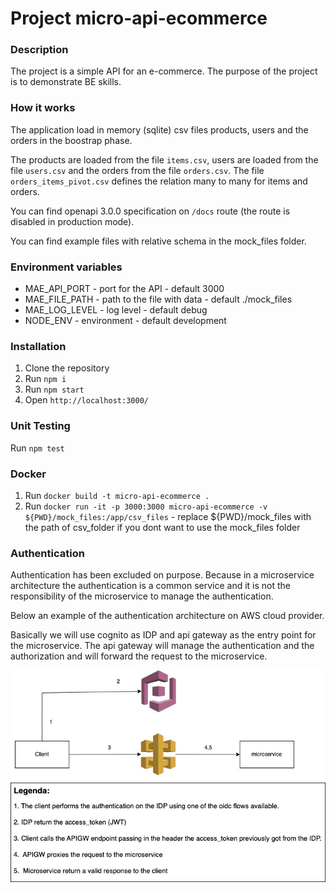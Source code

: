 # Project micro-api-ecommerce

### Description
The project is a simple API for an e-commerce. The purpose of the project is to demonstrate BE skills.

### How it works
The application load in memory (sqlite) csv files products, users and the orders in the boostrap phase. 

The products are loaded from the file `items.csv`, users are loaded from the file `users.csv` and the orders from the file `orders.csv`. The file `orders_items_pivot.csv` defines the relation many to many for items and orders.

You can find openapi 3.0.0 specification on `/docs` route (the route is disabled in production mode).

You can find example files with relative schema in the mock_files folder.

### Environment variables
* MAE_API_PORT - port for the API - default 3000
* MAE_FILE_PATH - path to the file with data - default ./mock_files
* MAE_LOG_LEVEL - log level - default debug
* NODE_ENV - environment - default development

### Installation
1. Clone the repository
2. Run `npm i`
3. Run `npm start`
4. Open `http://localhost:3000/`

### Unit Testing
Run `npm test`

### Docker
1. Run `docker build -t micro-api-ecommerce .`
2. Run `docker run -it -p 3000:3000 micro-api-ecommerce -v ${PWD}/mock_files:/app/csv_files` - replace ${PWD}/mock_files with the path of csv_folder if you dont want to use the mock_files folder

### Authentication
Authentication has been excluded on purpose. Because in a microservice architecture the authentication is a common service and it is not the responsibility of the microservice to manage the authentication.

Below an example of the authentication architecture on AWS cloud provider. 

Basically we will use cognito as IDP and api gateway as the entry point for the microservice. The api gateway will manage the authentication and the authorization and will forward the request to the microservice.


<img src="./docs/images/authentication.jpg">